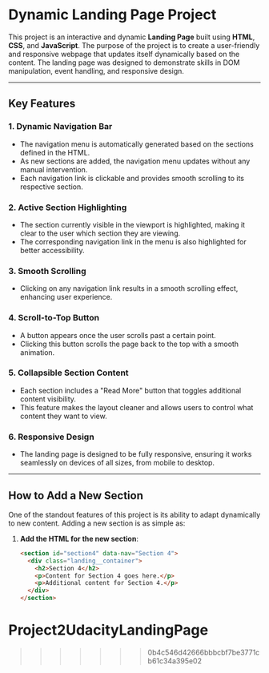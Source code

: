 
# Dynamic Landing Page Project

This project is an interactive and dynamic **Landing Page** built using **HTML**, **CSS**, and **JavaScript**. The purpose of the project is to create a user-friendly and responsive webpage that updates itself dynamically based on the content. The landing page was designed to demonstrate skills in DOM manipulation, event handling, and responsive design.

---

## **Key Features**

### 1. **Dynamic Navigation Bar**
   - The navigation menu is automatically generated based on the sections defined in the HTML.
   - As new sections are added, the navigation menu updates without any manual intervention.
   - Each navigation link is clickable and provides smooth scrolling to its respective section.

### 2. **Active Section Highlighting**
   - The section currently visible in the viewport is highlighted, making it clear to the user which section they are viewing.
   - The corresponding navigation link in the menu is also highlighted for better accessibility.

### 3. **Smooth Scrolling**
   - Clicking on any navigation link results in a smooth scrolling effect, enhancing user experience.

### 4. **Scroll-to-Top Button**
   - A button appears once the user scrolls past a certain point.
   - Clicking this button scrolls the page back to the top with a smooth animation.

### 5. **Collapsible Section Content**
   - Each section includes a "Read More" button that toggles additional content visibility.
   - This feature makes the layout cleaner and allows users to control what content they want to view.

### 6. **Responsive Design**
   - The landing page is designed to be fully responsive, ensuring it works seamlessly on devices of all sizes, from mobile to desktop.

---

## **How to Add a New Section**

One of the standout features of this project is its ability to adapt dynamically to new content. Adding a new section is as simple as:

1. **Add the HTML for the new section**:
   ```html
   <section id="section4" data-nav="Section 4">
     <div class="landing__container">
       <h2>Section 4</h2>
       <p>Content for Section 4 goes here.</p>
       <p>Additional content for Section 4.</p>
     </div>
   </section>

# Project2UdacityLandingPage
>>>>>>> 0b4c546d42666bbbcbf7be3771cb61c34a395e02
